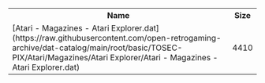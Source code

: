 <table>
<tr><th>Name</th><th>Size</th></tr>
<tr><td>
[Atari - Magazines - Atari Explorer.dat](https://raw.githubusercontent.com/open-retrogaming-archive/dat-catalog/main/root/basic/TOSEC-PIX/Atari/Magazines/Atari Explorer/Atari - Magazines - Atari Explorer.dat)
</td><td>4410</td></tr>
</table>
